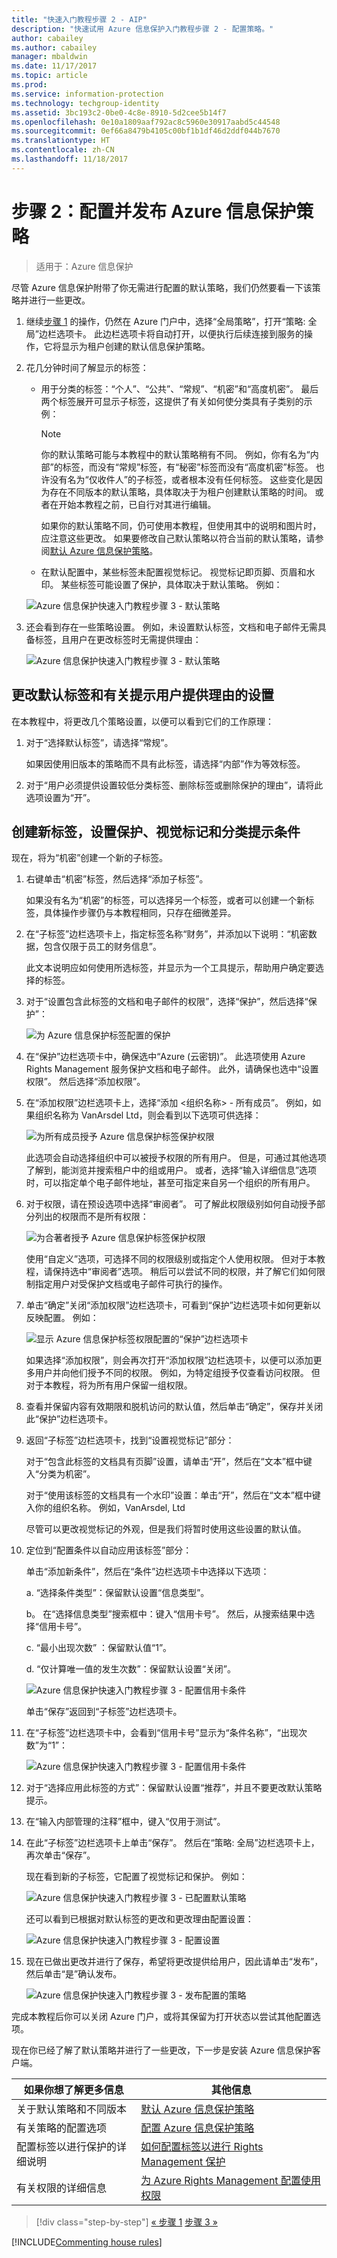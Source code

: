 ```yaml
---
title: "快速入门教程步骤 2 - AIP"
description: "快速试用 Azure 信息保护入门教程步骤 2 - 配置策略。"
author: cabailey
ms.author: cabailey
manager: mbaldwin
ms.date: 11/17/2017
ms.topic: article
ms.prod: 
ms.service: information-protection
ms.technology: techgroup-identity
ms.assetid: 3bc193c2-0be0-4c8e-8910-5d2cee5b14f7
ms.openlocfilehash: 0e10a1809aaf792ac8c5960e30917aabd5c44548
ms.sourcegitcommit: 0ef66a8479b4105c00bf1b1df46d2ddf044b7670
ms.translationtype: HT
ms.contentlocale: zh-CN
ms.lasthandoff: 11/18/2017
---
```

# <a name="step-2-configure-and-publish-the-azure-information-protection-policy"></a>步骤 2：配置并发布 Azure 信息保护策略

>适用于：Azure 信息保护

尽管 Azure 信息保护附带了你无需进行配置的默认策略，我们仍然要看一下该策略并进行一些更改。

1. 继续[步骤 1](infoprotect-tutorial-step1.md) 的操作，仍然在 Azure 门户中，选择“全局策略”，打开“策略: 全局”边栏选项卡。 此边栏选项卡将自动打开，以便执行后续连接到服务的操作，它将显示为租户创建的默认信息保护策略。

2. 花几分钟时间了解显示的标签：
    
    - 用于分类的标签：“个人”、“公共”、“常规”、“机密”和“高度机密”。 最后两个标签展开可显示子标签，这提供了有关如何使分类具有子类别的示例：
    
       > [!NOTE]
       > 你的默认策略可能与本教程中的默认策略稍有不同。 例如，你有名为“内部”的标签，而没有“常规”标签，有“秘密”标签而没有“高度机密”标签。 也许没有名为“仅收件人”的子标签，或者根本没有任何标签。 这些变化是因为存在不同版本的默认策略，具体取决于为租户创建默认策略的时间。 或者在开始本教程之前，已自行对其进行编辑。
       > 
       > 如果你的默认策略不同，仍可使用本教程，但使用其中的说明和图片时，应注意这些更改。 如果要修改自己默认策略以符合当前的默认策略，请参阅[默认 Azure 信息保护策略](../deploy-use/configure-policy-default.md)。
    
    - 在默认配置中，某些标签未配置视觉标记。 视觉标记即页脚、页眉和水印。 某些标签可能设置了保护，具体取决于默认策略。 例如： 
    
    ![Azure 信息保护快速入门教程步骤 3 - 默认策略](../media/info-protect-policy-default-labelsv2.png)
    
3. 还会看到存在一些策略设置。 例如，未设置默认标签，文档和电子邮件无需具备标签，且用户在更改标签时无需提供理由：
    
    ![Azure 信息保护快速入门教程步骤 3 - 默认策略](../media/info-protect-policy-default-settings.png)

## <a name="changing-the-settings-for-a-default-label-and-prompt-for-justification"></a>更改默认标签和有关提示用户提供理由的设置

在本教程中，将更改几个策略设置，以便可以看到它们的工作原理：

1. 对于“选择默认标签”，请选择“常规”。 

    如果因使用旧版本的策略而不具有此标签，请选择“内部”作为等效标签。

2. 对于“用户必须提供设置较低分类标签、删除标签或删除保护的理由”，请将此选项设置为“开”。

## <a name="creating-a-new-label-for-protection-visual-markers-and-a-condition-to-prompt-for-classification"></a>创建新标签，设置保护、视觉标记和分类提示条件

现在，将为“机密”创建一个新的子标签。

1. 右键单击“机密”标签，然后选择“添加子标签”。
    
    如果没有名为“机密”的标签，可以选择另一个标签，或者可以创建一个新标签，具体操作步骤仍与本教程相同，只存在细微差异。

2. 在“子标签”边栏选项卡上，指定标签名称“财务”，并添加以下说明：“机密数据，包含仅限于员工的财务信息”。
    
    此文本说明应如何使用所选标签，并显示为一个工具提示，帮助用户确定要选择的标签。

3. 对于“设置包含此标签的文档和电子邮件的权限”，选择“保护”，然后选择“保护”：
    
    ![为 Azure 信息保护标签配置的保护](../media/info-protect-protection-bar-configured.png) 
    
4. 在“保护”边栏选项卡中，确保选中“Azure (云密钥)”。 此选项使用 Azure Rights Management 服务保护文档和电子邮件。 此外，请确保也选中“设置权限”。 然后选择“添加权限”。

5. 在“添加权限”边栏选项卡上，选择“添加 \<组织名称> - 所有成员”。 例如，如果组织名称为 VanArsdel Ltd，则会看到以下选项可供选择：
    
    ![为所有成员授予 Azure 信息保护标签保护权限](../media/info-protect-protection-all-members.png) 
    
    此选项会自动选择组织中可以被授予权限的所有用户。 但是，可通过其他选项了解到，能浏览并搜索租户中的组或用户。 或者，选择“输入详细信息”选项时，可以指定单个电子邮件地址，甚至可指定来自另一个组织的所有用户。

6. 对于权限，请在预设选项中选择“审阅者”。 可了解此权限级别如何自动授予部分列出的权限而不是所有权限：
    
    ![为合著者授予 Azure 信息保护标签保护权限](../media/info-protect-protection-reviewer.png)
    
    使用“自定义”选项，可选择不同的权限级别或指定个人使用权限。 但对于本教程，请保持选中“审阅者”选项。 稍后可以尝试不同的权限，并了解它们如何限制指定用户对受保护文档或电子邮件可执行的操作。

7. 单击“确定”关闭“添加权限”边栏选项卡，可看到“保护”边栏选项卡如何更新以反映配置。 例如：
    
     ![显示 Azure 信息保护标签权限配置的“保护”边栏选项卡](../media/info-protect-protection-configured.png)
    
    如果选择“添加权限”，则会再次打开“添加权限”边栏选项卡，以便可以添加更多用户并向他们授予不同的权限。 例如，为特定组授予仅查看访问权限。 但对于本教程，将为所有用户保留一组权限。

8. 查看并保留内容有效期限和脱机访问的默认值，然后单击“确定”，保存并关闭此“保护”边栏选项卡。

8. 返回“子标签”边栏选项卡，找到“设置视觉标记”部分：
    
    对于“包含此标签的文档具有页脚”设置，请单击“开”，然后在“文本”框中键入“分类为机密”。 
    
    对于“使用该标签的文档具有一个水印”设置：单击“开”，然后在“文本”框中键入你的组织名称。 例如，VanArsdel, Ltd 
    
    尽管可以更改视觉标记的外观，但是我们将暂时使用这些设置的默认值。
    
9. 定位到“配置条件以自动应用该标签”部分：
    
    单击“添加新条件”，然后在“条件”边栏选项卡中选择以下选项：
    
    a. “选择条件类型”：保留默认设置“信息类型”。
    
    b。 在“选择信息类型”搜索框中：键入“信用卡号”。 然后，从搜索结果中选择“信用卡号”。
    
    c. “最小出现次数” ：保留默认值“1”。
    
    d. “仅计算唯一值的发生次数”：保留默认设置“关闭”。
    
    ![Azure 信息保护快速入门教程步骤 3 - 配置信用卡条件](../media/step2-configure-condition.png)
    
    单击“保存”返回到“子标签”边栏选项卡。

10. 在“子标签”边栏选项卡中，会看到“信用卡号”显示为“条件名称”，“出现次数”为“1”：
    
    ![Azure 信息保护快速入门教程步骤 3 - 配置信用卡条件](../media/step2-see-condition.png)

11. 对于“选择应用此标签的方式”：保留默认设置“推荐”，并且不要更改默认策略提示。 

12. 在“输入内部管理的注释”框中，键入“仅用于测试”。

13. 在此“子标签”边栏选项卡上单击“保存”。 然后在“策略: 全局”边栏选项卡上，再次单击“保存”。
    
    现在看到新的子标签，它配置了视觉标记和保护。 例如：

    ![Azure 信息保护快速入门教程步骤 3 - 已配置默认策略](../media/info-protect-policy-configuredv2.png)
    
    还可以看到已根据对默认标签的更改和更改理由配置设置：
    
    ![Azure 信息保护快速入门教程步骤 3 - 配置设置](../media/info-protect-settings-configuredv2.png)
    
14. 现在已做出更改并进行了保存，希望将更改提供给用户，因此请单击“发布”，然后单击“是”确认发布。

    ![Azure 信息保护快速入门教程步骤 3 - 发布配置的策略](../media/info-protect-publish.png)

完成本教程后你可以关闭 Azure 门户，或将其保留为打开状态以尝试其他配置选项。

现在你已经了解了默认策略并进行了一些更改，下一步是安装 Azure 信息保护客户端。

|如果你想了解更多信息|其他信息|
|--------------------------------|--------------------------|
|关于默认策略和不同版本|[默认 Azure 信息保护策略](../deploy-use/configure-policy-default.md)|
|有关策略的配置选项|[配置 Azure 信息保护策略](../deploy-use/configure-policy.md)|
|配置标签以进行保护的详细说明|[如何配置标签以进行 Rights Management 保护](../deploy-use/configure-policy-protection.md)|
|有关权限的详细信息|[为 Azure Rights Management 配置使用权限](../deploy-use/configure-usage-rights.md)|



>[!div class="step-by-step"]
[&#171; 步骤 1](infoprotect-tutorial-step1.md)
[步骤 3 &#187;](infoprotect-tutorial-step3.md)

[!INCLUDE[Commenting house rules](../includes/houserules.md)]